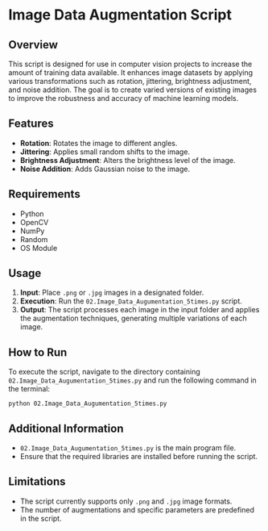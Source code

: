 
# Image Data Augmentation Script

## Overview
This script is designed for use in computer vision projects to increase the amount of training data available. It enhances image datasets by applying various transformations such as rotation, jittering, brightness adjustment, and noise addition. The goal is to create varied versions of existing images to improve the robustness and accuracy of machine learning models.

## Features
- **Rotation**: Rotates the image to different angles.
- **Jittering**: Applies small random shifts to the image.
- **Brightness Adjustment**: Alters the brightness level of the image.
- **Noise Addition**: Adds Gaussian noise to the image.

## Requirements
- Python
- OpenCV
- NumPy
- Random
- OS Module

## Usage
1. **Input**: Place `.png` or `.jpg` images in a designated folder.
2. **Execution**: Run the `02.Image_Data_Augumentation_5times.py` script.
3. **Output**: The script processes each image in the input folder and applies the augmentation techniques, generating multiple variations of each image.

## How to Run
To execute the script, navigate to the directory containing `02.Image_Data_Augumentation_5times.py` and run the following command in the terminal:
```
python 02.Image_Data_Augumentation_5times.py
```

## Additional Information
- `02.Image_Data_Augumentation_5times.py` is the main program file.
- Ensure that the required libraries are installed before running the script.

## Limitations
- The script currently supports only `.png` and `.jpg` image formats.
- The number of augmentations and specific parameters are predefined in the script.
